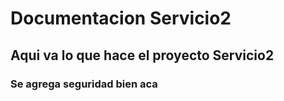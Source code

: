 # Documentacion Servicio2

## Aqui va lo que hace el proyecto Servicio2

### Se agrega seguridad bien aca